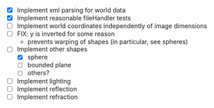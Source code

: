 - [x] Implement xml parsing for world data
- [x] Implement reasonable fileHandler tests
- [ ] Implement world coordinates independently of image dimensions
- [ ] FIX: y is inverted for some reason
  - prevents warping of shapes (in particular, see spheres)
- [ ] Implement other shapes
  - [x] sphere
  - [ ] bounded plane
  - [ ] others?
- [ ] Implement lighting
- [ ] Implement reflection
- [ ] Implement refraction